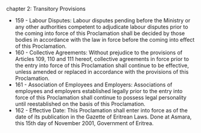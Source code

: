 chapter 2: Transitory Provisions

<ul>
			<li>159 - Labour Disputes: Labour disputes pending before the Ministry or any other authorities competent to adjudicate labour disputes prior to the coming into force of this Proclamation shall be decided by those bodies in accordance with the law in force before the coming into effect of this Proclamation.<ul>
			</ul></li>			<li>160 - Collective Agreements: Without prejudice to the provisions of Articles 109, 110 and 111 hereof, collective agreements in force prior to the entry into force of this Proclamation shall continue to be effective, unless amended or replaced in accordance with the provisions of this Proclamation.<ul>
			</ul></li>			<li>161 - Association of Employees and Employers: Associations of employees and employers established legally prior to the entry into force of this Proclamation shall continue to possess legal personality until reestablished on the basis of this Proclamation.<ul>
			</ul></li>			<li>162 - Effective Date: This Proclamation shall enter into force as of the date of its publication in the Gazette of Eritrean Laws. Done at Asmara, this 15th day of November 2001, Government of Eritrea.<ul>
			</ul></li></ul>